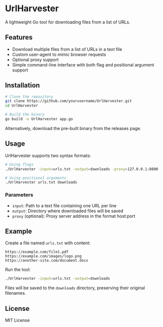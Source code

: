 # UrlHarvester

A lightweight Go tool for downloading files from a list of URLs.

## Features

- Download multiple files from a list of URLs in a text file
- Custom user-agent to mimic browser requests
- Optional proxy support
- Simple command-line interface with both flag and positional argument support

## Installation

```bash
# Clone the repository
git clone https://github.com/yourusername/UrlHarvester.git
cd UrlHarvester

# Build the binary
go build -o UrlHarvester app.go
```

Alternatively, download the pre-built binary from the releases page.

## Usage

UrlHarvester supports two syntax formats:

```bash
# Using flags
./UrlHarvester -input=urls.txt -output=downloads -proxy=127.0.0.1:8080

# Using positional arguments
./UrlHarvester urls.txt downloads
```

### Parameters

- `input`: Path to a text file containing one URL per line
- `output`: Directory where downloaded files will be saved
- `proxy` (optional): Proxy server address in the format host:port

## Example

Create a file named `urls.txt` with content:

```
https://example.com/file1.pdf
https://example.com/images/logo.png
https://another-site.com/document.docx
```

Run the tool:

```bash
./UrlHarvester -input=urls.txt -output=downloads
```

Files will be saved to the `downloads` directory, preserving their original filenames.

## License

MIT License
